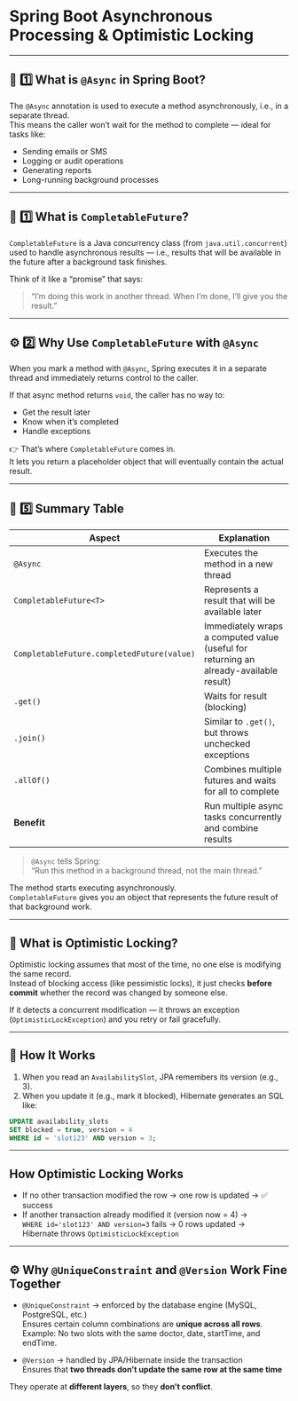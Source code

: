 # Spring Boot Asynchronous Processing & Optimistic Locking

---

## 🧩 1️⃣ What is `@Async` in Spring Boot?

The `@Async` annotation is used to execute a method asynchronously, i.e., in a separate thread.  
This means the caller won’t wait for the method to complete — ideal for tasks like:

- Sending emails or SMS
- Logging or audit operations
- Generating reports
- Long-running background processes

---

## 🧠 1️⃣ What is `CompletableFuture`?

`CompletableFuture` is a Java concurrency class (from `java.util.concurrent`) used to handle asynchronous results — i.e., results that will be available in the future after a background task finishes.

Think of it like a “promise” that says:

> “I’m doing this work in another thread. When I’m done, I’ll give you the result.”

---

## ⚙️ 2️⃣ Why Use `CompletableFuture` with `@Async`

When you mark a method with `@Async`, Spring executes it in a separate thread and immediately returns control to the caller.

If that async method returns `void`, the caller has no way to:

- Get the result later
- Know when it’s completed
- Handle exceptions

👉 That’s where `CompletableFuture` comes in.  
It lets you return a placeholder object that will eventually contain the actual result.

---

## 🧾 5️⃣ Summary Table

| Aspect | Explanation |
|--------|-------------|
| `@Async` | Executes the method in a new thread |
| `CompletableFuture<T>` | Represents a result that will be available later |
| `CompletableFuture.completedFuture(value)` | Immediately wraps a computed value (useful for returning an already-available result) |
| `.get()` | Waits for result (blocking) |
| `.join()` | Similar to `.get()`, but throws unchecked exceptions |
| `.allOf()` | Combines multiple futures and waits for all to complete |
| **Benefit** | Run multiple async tasks concurrently and combine results |

> `@Async` tells Spring:  
> “Run this method in a background thread, not the main thread.”

The method starts executing asynchronously.  
`CompletableFuture` gives you an object that represents the future result of that background work.

---

## 🧩 What is Optimistic Locking?

Optimistic locking assumes that most of the time, no one else is modifying the same record.  
Instead of blocking access (like pessimistic locks), it just checks **before commit** whether the record was changed by someone else.

If it detects a concurrent modification — it throws an exception (`OptimisticLockException`) and you retry or fail gracefully.

---

## 🧠 How It Works

1. When you read an `AvailabilitySlot`, JPA remembers its version (e.g., 3).
2. When you update it (e.g., mark it blocked), Hibernate generates an SQL like:

```sql
UPDATE availability_slots
SET blocked = true, version = 4
WHERE id = 'slot123' AND version = 3;
```

---

## How Optimistic Locking Works

- If no other transaction modified the row → one row is updated → ✅ success  
- If another transaction already modified it (version now = 4) →  
  `WHERE id='slot123' AND version=3` fails → 0 rows updated →  
  Hibernate throws `OptimisticLockException`

---

## ⚙️ Why `@UniqueConstraint` and `@Version` Work Fine Together

- `@UniqueConstraint` → enforced by the database engine (MySQL, PostgreSQL, etc.)  
  Ensures certain column combinations are **unique across all rows**.  
  Example: No two slots with the same doctor, date, startTime, and endTime.

- `@Version` → handled by JPA/Hibernate inside the transaction  
  Ensures that **two threads don’t update the same row at the same time**

They operate at **different layers**, so they **don’t conflict**.